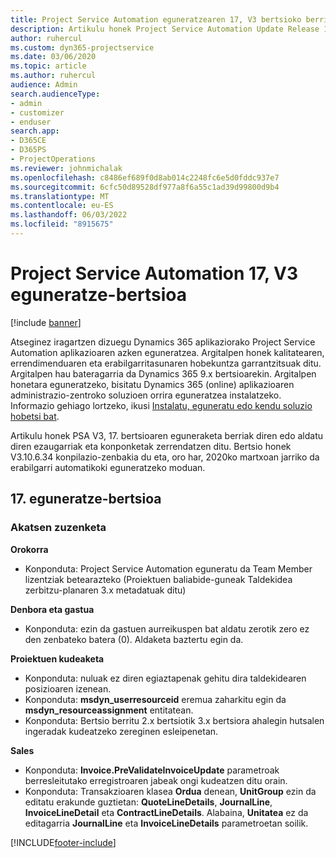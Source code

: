 ```yaml
---
title: Project Service Automation eguneratzearen 17, V3 bertsioko berrikuntzak edo aldaketak
description: Artikulu honek Project Service Automation Update Release 17, V3-n eskuragarri dauden funtzioak eta konponketak zerrendatzen ditu.
author: ruhercul
ms.custom: dyn365-projectservice
ms.date: 03/06/2020
ms.topic: article
ms.author: ruhercul
audience: Admin
search.audienceType:
- admin
- customizer
- enduser
search.app:
- D365CE
- D365PS
- ProjectOperations
ms.reviewer: johnmichalak
ms.openlocfilehash: c8486ef689f0d8ab014c2248fc6e5d0fddc937e7
ms.sourcegitcommit: 6cfc50d89528df977a8f6a55c1ad39d99800d9b4
ms.translationtype: MT
ms.contentlocale: eu-ES
ms.lasthandoff: 06/03/2022
ms.locfileid: "8915675"
---
```

# <a name="project-service-automation-update-release-17-v3"></a>Project Service Automation 17, V3 eguneratze-bertsioa

[!include [banner](../includes/psa-now-project-operations.md)]

Atseginez iragartzen dizuegu Dynamics 365 aplikaziorako Project Service Automation aplikazioaren azken eguneratzea. Argitalpen honek kalitatearen, errendimenduaren eta erabilgarritasunaren hobekuntza garrantzitsuak ditu.  Argitalpen hau bateragarria da Dynamics 365 9.x bertsioarekin. Argitalpen honetara eguneratzeko, bisitatu Dynamics 365 (online) aplikazioaren administrazio-zentroko soluzioen orrira eguneratzea instalatzeko. Informazio gehiago lortzeko, ikusi [Instalatu, eguneratu edo kendu soluzio hobetsi bat](/power-platform/admin/install-remove-preferred-solution).

Artikulu honek PSA V3, 17. bertsioaren eguneraketa berriak diren edo aldatu diren ezaugarriak eta konponketak zerrendatzen ditu. Bertsio honek V3.10.6.34 konpilazio-zenbakia du eta, oro har, 2020ko martxoan jarriko da erabilgarri automatikoki eguneratzeko moduan.


## <a name="update-release-17"></a>17. eguneratze-bertsioa

### <a name="bug-fixes"></a>Akatsen zuzenketa

**Orokorra**

- Konponduta: Project Service Automation eguneratu da Team Member lizentziak betearazteko (Proiektuen baliabide-guneak Taldekidea zerbitzu-planaren 3.x metadatuak ditu)
 
**Denbora eta gastua**

- Konponduta: ezin da gastuen aurreikuspen bat aldatu zerotik zero ez den zenbateko batera (0). Aldaketa baztertu egin da.

**Proiektuen kudeaketa**

- Konponduta: nuluak ez diren egiaztapenak gehitu dira taldekidearen posizioaren izenean.
- Konponduta: **msdyn_userresourceid** eremua zaharkitu egin da **msdyn_resourceassignment** entitatean.
- Konponduta: Bertsio berritu 2.x bertsiotik 3.x bertsiora ahalegin hutsalen ingeradak kudeatzeko zereginen esleipenetan.

**Sales**

- Konponduta: **Invoice.PreValidateInvoiceUpdate** parametroak berresleitutako erregistroaren jabeak ongi kudeatzen ditu orain.
- Konponduta: Transakzioaren klasea **Ordua** denean, **UnitGroup** ezin da editatu erakunde guztietan: **QuoteLineDetails**, **JournalLine**, **InvoiceLineDetail** eta **ContractLineDetails**. Alabaina, **Unitatea** ez da editagarria **JournalLine** eta **InvoiceLineDetails** parametroetan soilik.




[!INCLUDE[footer-include](../includes/footer-banner.md)]
